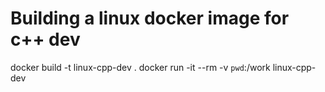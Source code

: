 # Building a linux docker image for c++ dev

docker build -t linux-cpp-dev .
docker run -it --rm -v `pwd`:/work linux-cpp-dev  
